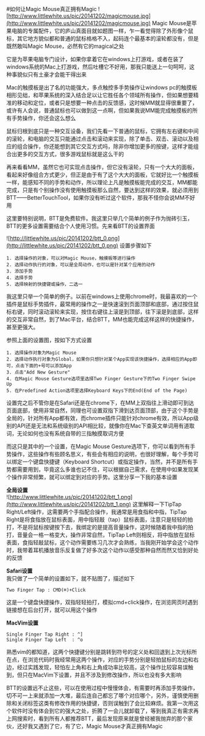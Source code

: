#如何让Magic Mouse真正拥有Magic
![http://www.littlewhite.us/pic/20141202/magicmouse.jpg](http://www.littlewhite.us/pic/20141202/magicmouse.jpg)
Magic Mouse是苹果电脑的专属配件，它的庐山真面目就如题图一样，乍一看觉得除了外形像个鼠标，其它地方貌似都和普通的鼠标格格不入，起码连个最基本的滚轮都没有，但是既然敢叫Magic Mouse，必然有它的magical之处

它是为苹果电脑专门设计，如果你拿着它在windows上打游戏，或者在装了windows系统的Mac上打游戏，然后吐槽它不好用，那我只能送上一句呵呵，这种事貌似只有土豪才会能干得出来

Mac的触摸板是出了名的功能强大，多点触控多手势操作让windows pc的触摸板相形见绌，和苹果系统的深入结合足以让它胜任各个领域所有操作，但如果想要精准的移动和定位，或者只是想要一种点击的反馈感，这时候MM就显得很重要了，或许有人会说，普通鼠标也可以做到这一点啊，但如果我说MM能完成触摸板的所有手势操作，你还会这么想么

鼠标归根到底只是一种交互设备，我们先看一下普通的鼠标，它拥有左右键和中间的滚轮，和电脑的交互只能通过点击和滚动来实现，除了单击、双击、滚动以及相应的组合操作，你还能想到其它交互方式吗，除非你增加更多的按键，这样才能组合出更多的交互方式，很多游戏鼠标就是这么干的

再来看看MM，虽然它也可实现点击操作，但它没有滚轮，只有一个大大的面板，看起来好像组合方式更少，但正是由于有了这个大大的面板，它就好比一个触摸板一样，能感知不同的手势和动作，所以理论上凡是触摸板能完成的交互，MM都能完成，只是有个别操作没有使用触摸板那么自然，要达到这样的效果，就必须用到BTT——BetterTouchTool，如果你没有听过这个软件，那我不怪你会说MM不好用

这里要特别说明，BTT是免费软件。我这里只举几个简单的例子作为抛砖引玉，BTT的更多设置需要结合个人使用习惯。先来看BTT的设置界面

![http://littlewhite.us/pic/20141202/btt_0.png](http://littlewhite.us/pic/20141202/btt_0.png)
设置步骤如下

	1. 选择操作的对象，可以对Magic Mouse，触摸板等进行操作  
	2. 选择动作执行的对象，可以是全局动作，也可以是针对某个应用的动作  
	3. 添加手势  
	4. 选择手势  
	5. 选择映射的快捷键或操作，二选一  

我这里只举一个简单的例子。以前在windows上使用chrome时，我最喜欢的一个插件是鼠标手势插件，最常用的操作之一是快速滚到页面顶部和底部，通过按住鼠标右键，同时滚动滚轮来实现，按住右键往上滚是到顶部，往下滚是到底部，这样的交互非常自然，到了Mac平台，结合BTT，MM也能完成这样这样的快捷操作，甚至更强大。

参照上面的设置图，按如下方式设置

	1. 选择操作对象为Magic Mouse
	2. 选择动作执行对象为Global，如果你只想针对某个App实现该快捷操作，选择相应的App即可，点击下面的+号可以添加App
	3. 点击"Add New Gesture"
	4. 在Magic Mouse Gesture选项里选择Two Finger Gesture下的Two Finger Swipe Up
	5. 在Predefined Action选项里选择Keyboard Keys下的End(End of the Page)
	
设置完之后不管你是在Safari还是在chrome下，在MM上双指往上滑动即可到达页面底部，使用非常自然，同理也可设置双指下滑到达页面顶部，由于这个手势是全局的，针对所有App都有效，而chrome插件只能针对chrome有效，所以App级别的API还是无法和系统级别的API相比较，就像你在Mac下查英文单词用有道取词，无论如何也没有系统自带的三指触摸取词方便

而这只是其中的一个设置，在Magic Mouse Gesture选项下，你可以看到所有手势操作，这些操作有些顾名思义，有些会有相应的说明，也很好理解，每个手势可以绑定一个键盘快捷键（Keyboard Shortcut）或指定操作，当然，并不是所有手势都需要用到，毕竟这么多谁也记不住，可以根据自己需求，在使用中如果发现某个操作非常频繁，就可以绑定到对应的手势。这里分享一下我的基本设置

**全局设置**  
![http://www.littlewhite.us/pic/20141202/btt_1.png](http://www.littlewhite.us/pic/20141202/btt_1.png)
这里解释一下TipTap Right/Left操作，这需要两个手指配合操作，我通常是用食指和中指，TipTap Right是将食指放在鼠标表面，用中指轻敲（tap）鼠标表面，注意只是轻轻的拍打，不是将鼠标按键按下去，我绑定的是提高音量操作，这时候随着我中指的拍打，音量会一格一格变大，操作非常自然，TipTap Left则相反，将中指放在鼠标表面，食指轻敲鼠标，这个动作需要练习几次才会熟练，当我刚开始学会这个动作时，我带着耳机播放音乐反复做了好多次这个动作以感受那种自然而然又恰到好处的反馈

**Safari设置**  
我只做了一个简单的设置如下，就不贴图了，描述如下

	Two Finger Tap : CMD(⌘)+Click
这是一个键盘快捷操作，双指轻轻拍打，模拟cmd+click操作，在浏览网页时遇到链接想在后台打开，就可以用这个操作

**MacVim设置**

	Single Finger Tap Right : ^]
	Single Finger Tap Left  : ^o
熟悉vim的都知道，这两个快捷键分别是跳转到符号的定义处和回退到上次光标所在点，在浏览代码时我经常用这两个操作，对应的手势分别是轻拍鼠标的左边和右边，经过实践发现，轻怕左上角和右上角成功率比较高，这个操作比较容易误触到，但只在MacVim下设置，并且不涉及到修改操作，所以也没有多大影响

BTT的设置远不止这些，可以在使用过程中慢慢体会，有需要时再添加手势操作，切不可一上来就添加一大堆，最后连自己都忘了哪个对应哪个，另外，谨慎使用删除和关闭标签这类有修改作用的快捷键，否则误触到了会比较麻烦。我第一次用这个软件时没有体会到它的强大之处，折腾了一会儿就卸载了，等到我真正有需求再上网搜索时，看到所有人都推荐BTT，最后发现原来就是曾经被我抛弃的那个家伙，还好我又遇到了它，有了它，Magic Mouse才真正拥有Magic


